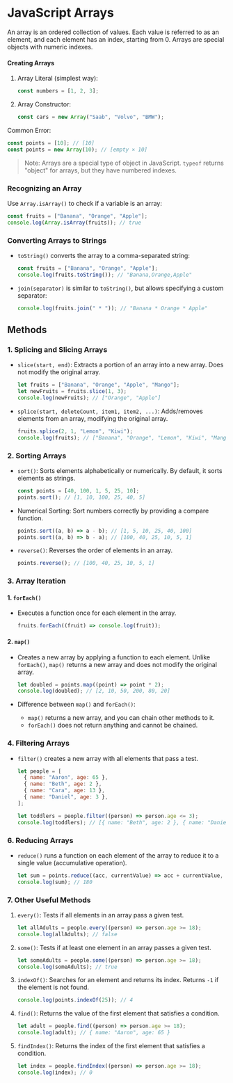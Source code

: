 # JavaScript Arrays

An array is an ordered collection of values. Each value is referred to as an element, and each element has an index, starting from 0. Arrays are special objects with numeric indexes.

#### Creating Arrays

1. Array Literal (simplest way):

   ```javascript
   const numbers = [1, 2, 3];
   ```

2. Array Constructor:
   ```javascript
   const cars = new Array("Saab", "Volvo", "BMW");
   ```

Common Error:

```javascript
const points = [10]; // [10]
const points = new Array(10); // [empty × 10]
```

> Note: Arrays are a special type of object in JavaScript. `typeof` returns "object" for arrays, but they have numbered indexes.

### Recognizing an Array

Use `Array.isArray()` to check if a variable is an array:

```javascript
const fruits = ["Banana", "Orange", "Apple"];
console.log(Array.isArray(fruits)); // true
```

### Converting Arrays to Strings

- `toString()` converts the array to a comma-separated string:

  ```javascript
  const fruits = ["Banana", "Orange", "Apple"];
  console.log(fruits.toString()); // "Banana,Orange,Apple"
  ```

- `join(separator)` is similar to `toString()`, but allows specifying a custom separator:
  ```javascript
  console.log(fruits.join(" * ")); // "Banana * Orange * Apple"
  ```

## Methods

### 1. Splicing and Slicing Arrays

- `slice(start, end)`: Extracts a portion of an array into a new array. Does not modify the original array.

  ```javascript
  let fruits = ["Banana", "Orange", "Apple", "Mango"];
  let newFruits = fruits.slice(1, 3);
  console.log(newFruits); // ["Orange", "Apple"]
  ```

- `splice(start, deleteCount, item1, item2, ...)`: Adds/removes elements from an array, modifying the original array.
  ```javascript
  fruits.splice(2, 1, "Lemon", "Kiwi");
  console.log(fruits); // ["Banana", "Orange", "Lemon", "Kiwi", "Mango"]
  ```

### 2. Sorting Arrays

- `sort()`: Sorts elements alphabetically or numerically. By default, it sorts elements as strings.

  ```javascript
  const points = [40, 100, 1, 5, 25, 10];
  points.sort(); // [1, 10, 100, 25, 40, 5]
  ```

- Numerical Sorting: Sort numbers correctly by providing a compare function.

  ```javascript
  points.sort((a, b) => a - b); // [1, 5, 10, 25, 40, 100]
  points.sort((a, b) => b - a); // [100, 40, 25, 10, 5, 1]
  ```

- `reverse()`: Reverses the order of elements in an array.
  ```javascript
  points.reverse(); // [100, 40, 25, 10, 5, 1]
  ```

### 3. Array Iteration

#### 1. `forEach()`

- Executes a function once for each element in the array.
  ```javascript
  fruits.forEach((fruit) => console.log(fruit));
  ```

#### 2. `map()`

- Creates a new array by applying a function to each element. Unlike `forEach()`, `map()` returns a new array and does not modify the original array.

  ```javascript
  let doubled = points.map((point) => point * 2);
  console.log(doubled); // [2, 10, 50, 200, 80, 20]
  ```

- Difference between `map()` and `forEach()`:
  - `map()` returns a new array, and you can chain other methods to it.
  - `forEach()` does not return anything and cannot be chained.

### 4. Filtering Arrays

- `filter()` creates a new array with all elements that pass a test.

  ```javascript
  let people = [
    { name: "Aaron", age: 65 },
    { name: "Beth", age: 2 },
    { name: "Cara", age: 13 },
    { name: "Daniel", age: 3 },
  ];

  let toddlers = people.filter((person) => person.age <= 3);
  console.log(toddlers); // [{ name: "Beth", age: 2 }, { name: "Daniel", age: 3 }]
  ```

### 6. Reducing Arrays

- `reduce()` runs a function on each element of the array to reduce it to a single value (accumulative operation).
  ```javascript
  let sum = points.reduce((acc, currentValue) => acc + currentValue, 0);
  console.log(sum); // 180
  ```

### 7. Other Useful Methods

1. `every()`: Tests if all elements in an array pass a given test.

   ```javascript
   let allAdults = people.every((person) => person.age >= 18);
   console.log(allAdults); // false
   ```

2. `some()`: Tests if at least one element in an array passes a given test.

   ```javascript
   let someAdults = people.some((person) => person.age >= 18);
   console.log(someAdults); // true
   ```

3. `indexOf()`: Searches for an element and returns its index. Returns `-1` if the element is not found.

   ```javascript
   console.log(points.indexOf(25)); // 4
   ```

4. `find()`: Returns the value of the first element that satisfies a condition.

   ```javascript
   let adult = people.find((person) => person.age >= 18);
   console.log(adult); // { name: "Aaron", age: 65 }
   ```

5. `findIndex()`: Returns the index of the first element that satisfies a condition.
   ```javascript
   let index = people.findIndex((person) => person.age >= 18);
   console.log(index); // 0
   ```
